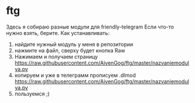 # ftg
Здесь я собираю разные модули для friendly-telegram
Если что-то нужно взять, берите.
Как устанавливать:
1. найдите нужный модуль у меня в репозитории
2. нажмите на файл, сверху будет кнопка Raw
3. Нажимаем и получаем страницу https://raw.githubusercontent.com/AivenGog/ftg/master/nazvaniemodulya.py
4. копируем и уже в телеграмм прописуем .dlmod https://raw.githubusercontent.com/AivenGog/ftg/master/nazvaniemodulya.py
5. пользуемся ;)
